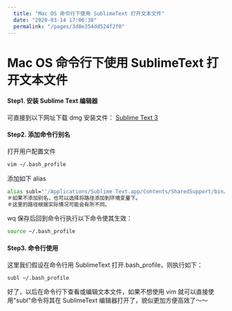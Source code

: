 ```yaml
---
  title: "Mac OS 命令行下使用 SublimeText 打开文本文件"
  date: "2020-03-14 17:06:38"
  permalink: "/pages/3d8e354dd524f2f0"
---
```

# Mac OS 命令行下使用 SublimeText 打开文本文件

#### Step1. 安装 Sublime Text 编辑器

可直接到以下网址下载 dmg 安装文件：
[Sublime Text 3](https://link.jianshu.com?t=https://www.sublimetext.com/3)

#### Step2. 添加命令行别名

打开用户配置文件

```bash
vim ~/.bash_profile
```

添加如下 alias

```bash
alias subl="'/Applications/Sublime Text.app/Contents/SharedSupport/bin/subl'"
＃如果不添加别名，也可以选择将路径添加到环境变量下。
＃这里的路径根据实际情况可能会有所不同。
```

wq 保存后回到命令行执行以下命令使其生效：

```bash
source ~/.bash_profile
```

#### Step3. 命令行使用

这里我们假设在命令行用 SublimeText 打开.bash_profile，则执行如下：

```bash
subl ~/.bash_profile
```

好了，以后在命令行下查看或编辑文本文件，如果不想使用 vim 就可以直接使用"subl"命令将其在 SublimeText 编辑器打开了，貌似更加方便高效了～～

